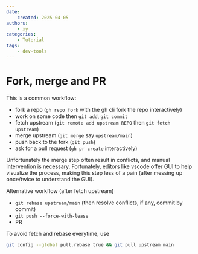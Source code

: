 ```yaml
---
date:
    created: 2025-04-05
authors:
    - xy
categories: 
    - Tutorial
tags:
    - dev-tools
---
```


# Fork, merge and PR

This is a common workflow: 
<!-- more -->
- fork a repo (`gh repo fork` with the gh cli fork the repo interactively)
- work on some code then `git add`, `git commit`
- fetch upstream (`git remote add upstream REPO` then `git fetch upstream`)
- merge upstream (`git merge` say `upstream/main`) 
- push back to the fork (`git push`)
- ask for a pull request (`gh pr create` interactively) 

Unfortunately the merge step often result in conflicts, and manual intervention is necessary. Fortunately, editors like vscode offer GUI to help visualize the process, making this step less of a pain (after messing up once/twice to understand the GUI).  

Alternative workflow (after fetch upstream)

- `git rebase upstream/main`  (then resolve conflicts, if any, commit by commit)
- `git push --force-with-lease`
- PR

To avoid fetch and rebase everytime, use 

```sh
git config --global pull.rebase true && git pull upstream main
```